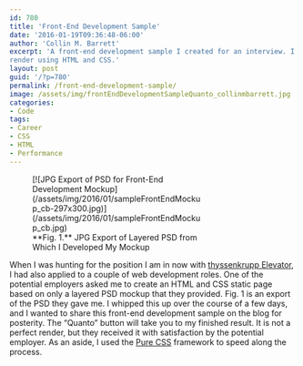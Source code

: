 ```yaml
---
id: 780
title: 'Front-End Development Sample'
date: '2016-01-19T09:36:48-06:00'
author: 'Collin M. Barrett'
excerpt: 'A front-end development sample I created for an interview. I was provided with a layered PSD to develop a
render using HTML and CSS.'
layout: post
guid: '/?p=780'
permalink: /front-end-development-sample/
image: /assets/img/frontEndDevelopmentSampleQuanto_collinmbarrett.jpg
categories:
- Code
tags:
- Career
- CSS
- HTML
- Performance
---
```


<figure aria-describedby="caption-attachment-782" class="wp-caption alignright" id="attachment_782"
    style="width: 297px">[![JPG Export of PSD for Front-End Development
    Mockup](/assets/img/2016/01/sampleFrontEndMockup_cb-297x300.jpg)](/assets/img/2016/01/sampleFrontEndMockup_cb.jpg)
    <figcaption class="wp-caption-text" id="caption-attachment-782">**Fig. 1.** JPG Export of Layered PSD from Which I
        Developed My Mockup</figcaption>
</figure>

When I was hunting for the position I am in now with [thyssenkrupp Elevator](https://www.tkelevator.com/us-en/), I had
also applied to a couple of web development roles. One of the potential employers asked me to create an HTML and CSS
static page based on only a layered PSD mockup that they provided. Fig. 1 is an export of the PSD they gave me. I
whipped this up over the course of a few days, and I wanted to share this front-end development sample on the blog for
posterity. The “Quanto” button will take you to my finished result. It is not a perfect render, but they received it
with satisfaction by the potential employer. As an aside, I used the [Pure CSS](https://purecss.io/ "Pure CSS")
framework to speed along the process.